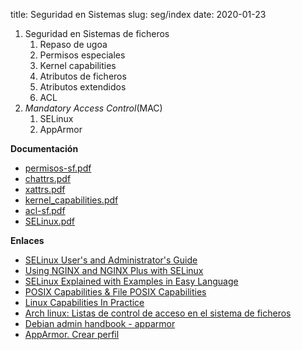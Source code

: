 title: Seguridad en Sistemas
slug: seg/index
date: 2020-01-23

1. Seguridad en Sistemas de ficheros
    1. Repaso de ugoa
	1. Permisos especiales
	1. Kernel capabilities
	1. Atributos de ficheros
	1. Atributos extendidos
	1. ACL
1. *Mandatory Access Control*(MAC)
    1. SELinux
	1. AppArmor

**Documentación**

* [permisos-sf.pdf](https://raw.githubusercontent.com/albertomolina/beamer-focus/main/permisos_sf.pdf)
* [chattrs.pdf](https://raw.githubusercontent.com/albertomolina/beamer-focus/main/chattrs.pdf)
* [xattrs.pdf](https://raw.githubusercontent.com/albertomolina/beamer-focus/main/xattrs.pdf)
* [kernel_capabilities.pdf](https://raw.githubusercontent.com/albertomolina/beamer-focus/main/kernel_capabilities.pdf)
* [acl-sf.pdf](https://raw.githubusercontent.com/albertomolina/beamer-focus/main/acl-sf.pdf)
* [SELinux.pdf](https://raw.githubusercontent.com/albertomolina/beamer-focus/main/SELinux.pdf)

**Enlaces**

* [SELinux User's and Administrator's Guide](https://access.redhat.com/documentation/en-us/red_hat_enterprise_linux/7/html/selinux_users_and_administrators_guide/index)
* [Using NGINX and NGINX Plus with SELinux](https://www.nginx.com/blog/using-nginx-plus-with-selinux/)
* [SELinux Explained with Examples in Easy Language](https://www.computernetworkingnotes.com/rhce-study-guide/selinux-explained-with-examples-in-easy-language.html)
* [POSIX Capabilities & File POSIX Capabilities](http://friedhoff.org/posixfilecaps.html#POSIX%20Capabilities%20-%20Capability%20Flag,%20Set%20and%20State)
* [Linux Capabilities In Practice](https://blog.container-solutions.com/linux-capabilities-in-practice)
* [Arch linux: Listas de control de acceso en el sistema de ficheros](https://wiki.archlinux.org/index.php/Access_Control_Lists_(Espa%C3%B1ol))
* [Debian admin handbook - apparmor](https://debian-handbook.info/browse/es-ES/stable/sect.apparmor.html)
* [AppArmor. Crear perfil](https://www.youtube.com/watch?v=Yiw0pG0dl0I)

